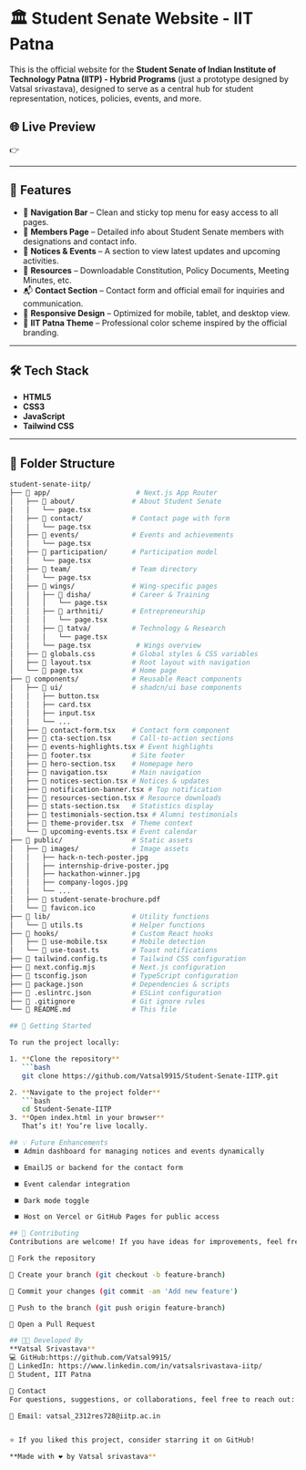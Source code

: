# 🏛️ Student Senate Website - IIT Patna

This is the official website for the **Student Senate of Indian Institute of Technology Patna (IITP) - Hybrid Programs** (just a prototype designed by Vatsal srivastava), designed to serve as a central hub for student representation, notices, policies, events, and more.


## 🌐 Live Preview

👉 

---

## 📌 Features

- 🧭 **Navigation Bar** – Clean and sticky top menu for easy access to all pages.
- 👥 **Members Page** – Detailed info about Student Senate members with designations and contact info.
- 📢 **Notices & Events** – A section to view latest updates and upcoming activities.
- 📄 **Resources** – Downloadable Constitution, Policy Documents, Meeting Minutes, etc.
- 📬 **Contact Section** – Contact form and official email for inquiries and communication.
- 📱 **Responsive Design** – Optimized for mobile, tablet, and desktop view.
- 🎨 **IIT Patna Theme** – Professional color scheme inspired by the official branding.

---

## 🛠️ Tech Stack

- **HTML5**
- **CSS3**
- **JavaScript**
- **Tailwind CSS** 

---

## 📁 Folder Structure

```bash
student-senate-iitp/
├── 📁 app/                     # Next.js App Router
│   ├── 📁 about/              # About Student Senate
│   │   └── page.tsx
│   ├── 📁 contact/            # Contact page with form
│   │   └── page.tsx
│   ├── 📁 events/             # Events and achievements
│   │   └── page.tsx
│   ├── 📁 participation/      # Participation model
│   │   └── page.tsx
│   ├── 📁 team/               # Team directory
│   │   └── page.tsx
│   ├── 📁 wings/              # Wing-specific pages
│   │   ├── 📁 disha/          # Career & Training
│   │   │   └── page.tsx
│   │   ├── 📁 arthniti/       # Entrepreneurship
│   │   │   └── page.tsx
│   │   ├── 📁 tatva/          # Technology & Research
│   │   │   └── page.tsx
│   │   └── page.tsx           # Wings overview
│   ├── 📄 globals.css         # Global styles & CSS variables
│   ├── 📄 layout.tsx          # Root layout with navigation
│   └── 📄 page.tsx            # Home page
├── 📁 components/             # Reusable React components
│   ├── 📁 ui/                 # shadcn/ui base components
│   │   ├── button.tsx
│   │   ├── card.tsx
│   │   ├── input.tsx
│   │   └── ...
│   ├── 📄 contact-form.tsx    # Contact form component
│   ├── 📄 cta-section.tsx     # Call-to-action sections
│   ├── 📄 events-highlights.tsx # Event highlights
│   ├── 📄 footer.tsx          # Site footer
│   ├── 📄 hero-section.tsx    # Homepage hero
│   ├── 📄 navigation.tsx      # Main navigation
│   ├── 📄 notices-section.tsx # Notices & updates
│   ├── 📄 notification-banner.tsx # Top notification
│   ├── 📄 resources-section.tsx # Resource downloads
│   ├── 📄 stats-section.tsx   # Statistics display
│   ├── 📄 testimonials-section.tsx # Alumni testimonials
│   ├── 📄 theme-provider.tsx  # Theme context
│   └── 📄 upcoming-events.tsx # Event calendar
├── 📁 public/                 # Static assets
│   ├── 📁 images/             # Image assets
│   │   ├── hack-n-tech-poster.jpg
│   │   ├── internship-drive-poster.jpg
│   │   ├── hackathon-winner.jpg
│   │   ├── company-logos.jpg
│   │   └── ...
│   ├── 📄 student-senate-brochure.pdf
│   └── 📄 favicon.ico
├── 📁 lib/                    # Utility functions
│   └── 📄 utils.ts            # Helper functions
├── 📁 hooks/                  # Custom React hooks
│   ├── 📄 use-mobile.tsx      # Mobile detection
│   └── 📄 use-toast.ts        # Toast notifications
├── 📄 tailwind.config.ts      # Tailwind CSS configuration
├── 📄 next.config.mjs         # Next.js configuration
├── 📄 tsconfig.json           # TypeScript configuration
├── 📄 package.json            # Dependencies & scripts
├── 📄 .eslintrc.json          # ESLint configuration
├── 📄 .gitignore              # Git ignore rules
└── 📄 README.md               # This file

## 🚀 Getting Started

To run the project locally:

1. **Clone the repository**
   ```bash
   git clone https://github.com/Vatsal9915/Student-Senate-IITP.git

2. **Navigate to the project folder**
   ```bash
   cd Student-Senate-IITP
3. **Open index.html in your browser**
   That’s it! You’re live locally.

## 💡 Future Enhancements
 ⏹️ Admin dashboard for managing notices and events dynamically

 ⏹️ EmailJS or backend for the contact form

 ⏹️ Event calendar integration

 ⏹️ Dark mode toggle

 ⏹️ Host on Vercel or GitHub Pages for public access

## 🙌 Contributing
Contributions are welcome! If you have ideas for improvements, feel free to fork the repo, make changes, and submit a pull request.

🌟 Fork the repository

🌟 Create your branch (git checkout -b feature-branch)

🌟 Commit your changes (git commit -am 'Add new feature')

🌟 Push to the branch (git push origin feature-branch)

🌟 Open a Pull Request

## 👨‍💻 Developed By
**Vatsal Srivastava**
💻 GitHub:https://github.com/Vatsal9915/
🔗 LinkedIn: https://www.linkedin.com/in/vatsalsrivastava-iitp/
📍 Student, IIT Patna

📧 Contact
For questions, suggestions, or collaborations, feel free to reach out:

📮 Email: vatsal_2312res728@iitp.ac.in 


⭐ If you liked this project, consider starring it on GitHub!

**Made with ❤️ by Vatsal srivastava**
